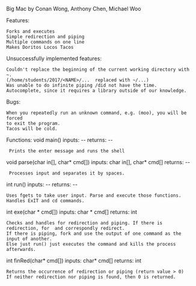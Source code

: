 Big Mac
by Conan Wong, Anthony Chen, Michael Woo

Features:

	Forks and executes
	Simple redirection and piping
	Multiple commands on one line
	Makes Doritos Locos Tacos

Unsuccessfully implemented features:

	Couldn't replace the beginning of the current working directory with ~.
	(/home/students/2017/<NAME>/...  replaced with ~/...)
	Was unable to do infinite piping /did not have the time.
	Autocomplete, since it requires a library outside of our knowledge.

Bugs:

	When you repeatedly run an unknown command, e.g. (moo), you will be forced
	to exit the program.
	Tacos will be cold.

Functions:
void main()
     inputs: --
     returns: --

     Prints the enter message and runs the shell

void parse(char in[], char* cmd[])
     inputs: char in[], char* cmd[]
     returns: --
     
     Processes input and separates it by spaces.

int run()
    inputs: --
    returns: --
    
    Uses fgets to take user input. Parse and execute those functions. Handles ExIT and cd commands.

int exe(char * cmd[])
    inputs: char * cmd[]
    returns: int
   
    Checks and handles for redirection and piping. If there is redirection, for  and correspondly redirect.
    If there is piping, fork and use the output of one command as the input of another. 
    Else just run() just executes the command and kills the process afterwards. 

int finRed(char* cmd[])
    inputs: char* cmd[]
    returns: int
    
    Returns the occurrence of redirection or piping (return value > 0)
    If neither redirection nor piping is found, then 0 is returned.
    
    		 
